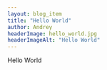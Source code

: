 ```yaml
---
layout: blog_item
title: "Hello World"
author: Andrey
headerImage: hello_world.jpg
headerImageAlt: "Hello World"
---
```


Hello World
